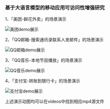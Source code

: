 ### 基于大语言模型的移动应用可访问性增强研究

1、「美团-鲜花外卖」的场景演示

![美团demo展示](https://github.com/lixiangmin/acceess_link/blob/main/gif/meituan_demo.gif) 

2、「QQ邮箱-搜索通讯录联系人发邮件」的场景演示

![QQ邮箱demo展示](https://github.com/lixiangmin/acceess_link/blob/main/gif/qqmail_demo.gif) 

3、「QQ音乐-本地节目播放」的场景演示

![QQ音乐demo展示](https://github.com/lixiangmin/acceess_link/blob/main/gif/qqmusic_demo.gif)

4、「支付宝-转账到银行卡」的场景演示

![支付宝demo展示](https://github.com/lixiangmin/acceess_link/blob/main/gif/alipay_demo.gif) 

上述演示动图均可以在videos中找到相应mp4源文件